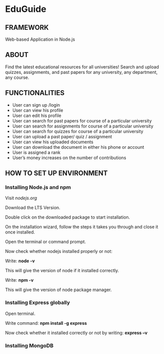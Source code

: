 # EduGuide


## FRAMEWORK
Web-based Application in Node.js

## ABOUT
Find the latest educational resources for all universities! Search and upload quizzes, assignments, and past papers for any university, any department, any course.

## FUNCTIONALITIES
* User can sign up /login	
* User can view his profile
* User can edit his profile
* User can search for past papers for course of a particular university
* User can search for assignments for course of a particular university
* User can search for quizzes for course of a particular university
* User can upload a past paper/ quiz / assignment
* User can view his uploaded documents
* User can download the document in either his phone or account
* User is assigned a rank
* User’s money increases on the number of contributions

## HOW TO SET UP ENVIRONMENT

### Installing Node.js and npm 

Visit _nodejs.org_

Download the LTS Version.

Double click on the downloaded package to start installation.

On the installation wizard, follow the steps it takes you through and close it once installed.

Open the terminal or command prompt.

Now check whether nodejs installed properly or not:

Write: **node -v**

This will give the version of node if it installed correctly.

Write: **npm -v**

This will give the version of node package manager.

### Installing Express globally 

Open terminal.

Write command: **npm install -g express**

Now check whether it installed correctly or not by writing: **express –v**

### Installing MongoDB 

